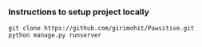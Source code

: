 ### Instructions to setup project locally
```git clone https://github.com/girimohit/Pawsitive.git```
<br>
```python manage.py runserver```
